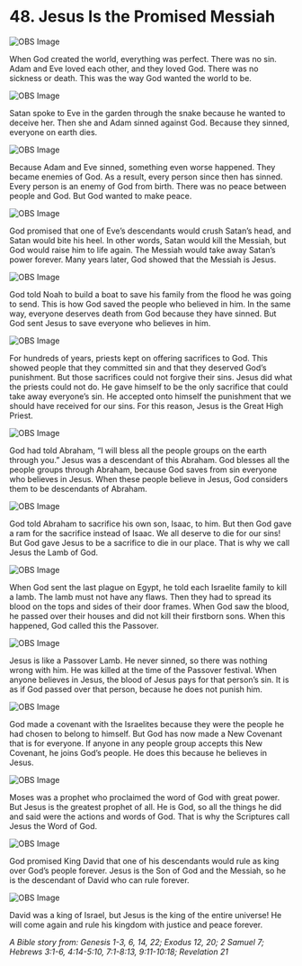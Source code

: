 # 48. Jesus Is the Promised Messiah

![OBS Image](https://cdn.door43.org/obs/jpg/360px/obs-en-48-01.jpg)

When God created the world, everything was perfect. There was no sin. Adam and Eve loved each other, and they loved God. There was no sickness or death. This was the way God wanted the world to be.

![OBS Image](https://cdn.door43.org/obs/jpg/360px/obs-en-48-02.jpg)

Satan spoke to Eve in the garden through the snake because he wanted to deceive her. Then she and Adam sinned against God. Because they sinned, everyone on earth dies.

![OBS Image](https://cdn.door43.org/obs/jpg/360px/obs-en-48-03.jpg)

Because Adam and Eve sinned, something even worse happened. They became enemies of God. As a result, every person since then has sinned. Every person is an enemy of God from birth. There was no peace between people and God. But God wanted to make peace.

![OBS Image](https://cdn.door43.org/obs/jpg/360px/obs-en-48-04.jpg)

God promised that one of Eve’s descendants would crush Satan’s head, and Satan would bite his heel. In other words, Satan would kill the Messiah, but God would raise him to life again. The Messiah would take away Satan’s power forever. Many years later, God showed that the Messiah is Jesus.

![OBS Image](https://cdn.door43.org/obs/jpg/360px/obs-en-48-05.jpg)

God told Noah to build a boat to save his family from the flood he was going to send. This is how God saved the people who believed in him. In the same way, everyone deserves death from God because they have sinned. But God sent Jesus to save everyone who believes in him. 

![OBS Image](https://cdn.door43.org/obs/jpg/360px/obs-en-48-06.jpg)

For hundreds of years, priests kept on offering sacrifices to God. This showed people that they committed sin and that they deserved God’s punishment. But those sacrifices could not forgive their sins. Jesus did what the priests could not do. He gave himself to be the only sacrifice that could take away everyone’s sin. He accepted onto himself the punishment that we should have received for our sins. For this reason, Jesus is the Great High Priest.

![OBS Image](https://cdn.door43.org/obs/jpg/360px/obs-en-48-07.jpg)

God had told Abraham, “I will bless all the people groups on the earth through you.” Jesus was a descendant of this Abraham. God blesses all the people groups through Abraham, because God saves from sin everyone who believes in Jesus. When these people believe in Jesus, God considers them to be descendants of Abraham.

![OBS Image](https://cdn.door43.org/obs/jpg/360px/obs-en-48-08.jpg)

God told Abraham to sacrifice his own son, Isaac, to him. But then God gave a ram for the sacrifice instead of Isaac. We all deserve to die for our sins! But God gave Jesus to be a sacrifice to die in our place. That is why we call Jesus the Lamb of God.

![OBS Image](https://cdn.door43.org/obs/jpg/360px/obs-en-48-09.jpg)

When God sent the last plague on Egypt, he told each Israelite family to kill a lamb. The lamb must not have any flaws. Then they had to spread its blood on the tops and sides of their door frames. When God saw the blood, he passed over their houses and did not kill their firstborn sons. When this happened, God called this the Passover.

![OBS Image](https://cdn.door43.org/obs/jpg/360px/obs-en-48-10.jpg)

Jesus is like a Passover Lamb. He never sinned, so there was nothing wrong with him. He was killed at the time of the Passover festival. When anyone believes in Jesus, the blood of Jesus pays for that person’s sin. It is as if God passed over that person, because he does not punish him.

![OBS Image](https://cdn.door43.org/obs/jpg/360px/obs-en-48-11.jpg)

God made a covenant with the Israelites because they were the people he had chosen to belong to himself. But God has now made a New Covenant that is for everyone. If anyone in any people group accepts this New Covenant, he joins God’s people. He does this because he believes in Jesus.

![OBS Image](https://cdn.door43.org/obs/jpg/360px/obs-en-48-12.jpg)

Moses was a prophet who proclaimed the word of God with great power. But Jesus is the greatest prophet of all. He is God, so all the things he did and said were the actions and words of God. That is why the Scriptures call Jesus the Word of God.

![OBS Image](https://cdn.door43.org/obs/jpg/360px/obs-en-48-13.jpg)

God promised King David that one of his descendants would rule as king over God’s people forever. Jesus is the Son of God and the Messiah, so he is the descendant of David who can rule forever.

![OBS Image](https://cdn.door43.org/obs/jpg/360px/obs-en-48-14.jpg)

David was a king of Israel, but Jesus is the king of the entire universe! He will come again and rule his kingdom with justice and peace forever.

_A Bible story from: Genesis 1-3, 6, 14, 22; Exodus 12, 20; 2 Samuel 7; Hebrews 3:1-6, 4:14-5:10, 7:1-8:13, 9:11-10:18; Revelation 21_
